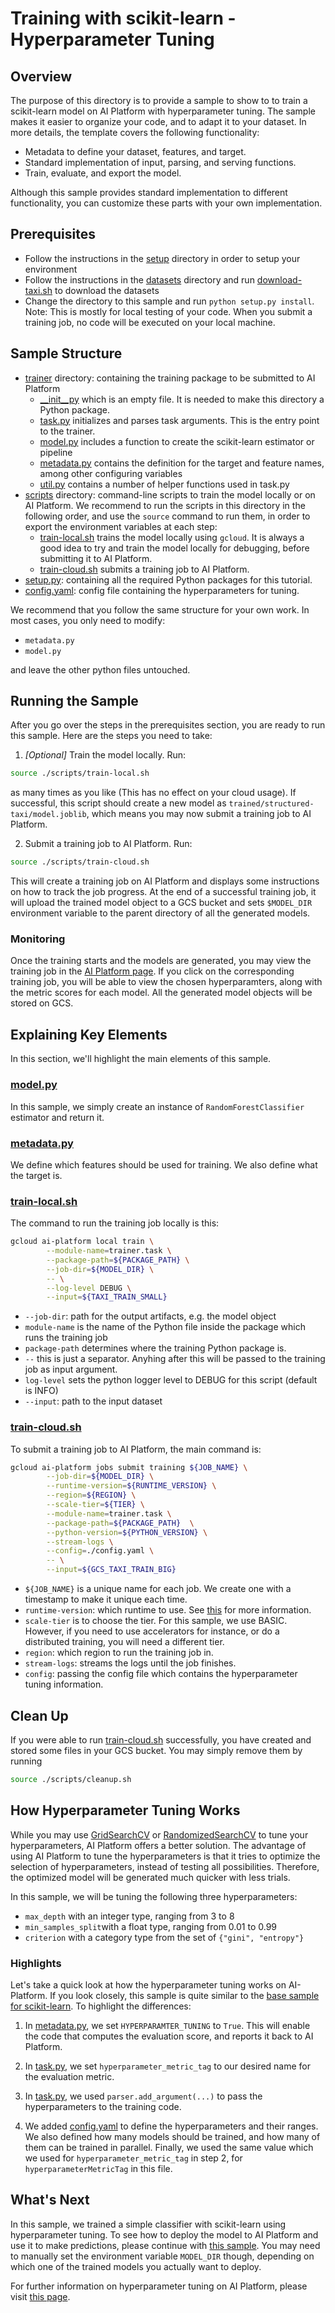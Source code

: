 # Training with scikit-learn - Hyperparameter Tuning

## Overview

The purpose of this directory is to provide a sample to show to to train a
scikit-learn model on AI Platform with hyperparameter tuning. The sample makes it
easier to organize your code, and to adapt it to your dataset. In more details,
the template covers the following functionality:

*   Metadata to define your dataset, features, and target.
*   Standard implementation of input, parsing, and serving functions.
*   Train, evaluate, and export the model.

Although this sample provides standard implementation to different
functionality, you can customize these parts with your own implementation.

## Prerequisites

* Follow the instructions in the [setup](../../../../setup) directory in order to setup your environment
* Follow the instructions in the [datasets](../../../../datasets) directory and 
run [download-taxi.sh](../../../../datasets/download-taxi.sh) to download the datasets
* Change the directory to this sample and run `python setup.py install`. Note: This 
is mostly for local testing of your code. When you submit a training job, no code will be
executed on your local machine. 

## Sample Structure

* [trainer](./trainer) directory: containing the training package to be submitted to AI Platform
  * [__init__py](./trainer/__init__.py) which is an empty file. It is needed to make this directory a Python package.
  * [task.py](trainer/task.py) initializes and parses task arguments. This is the entry point to the trainer.
  * [model.py](trainer/model.py) includes a function to create the scikit-learn estimator or pipeline
  * [metadata.py](trainer/metadata.py) contains the definition for the target and feature names, among other configuring variables 
  * [util.py](trainer/util.py) contains a number of helper functions used in task.py
* [scripts](./scripts) directory: command-line scripts to train the model locally or on AI Platform.
  We recommend to run the scripts in this directory in the following order, and use
  the `source` command to run them, in order to export the environment variables at each step:
  * [train-local.sh](./scripts/train-local.sh) trains the model locally using `gcloud`. It is always a
  good idea to try and train the model locally for debugging, before submitting it to AI Platform.
  * [train-cloud.sh](./scripts/train-cloud.sh) submits a training job to AI Platform.
* [setup.py](./setup.py): containing all the required Python packages for this tutorial.
* [config.yaml](./config.yaml): config file containing the hyperparameters for tuning.


We recommend that you follow the same structure for your own work. In most cases, you only need to 
modify:

 - `metadata.py`
 - `model.py`
 
 and leave the other python files untouched.

## Running the Sample

After you go over the steps in the prerequisites section, you are ready to run this sample.
Here are the steps you need to take:

1. _[Optional]_ Train the model locally. Run:
 
```bash
source ./scripts/train-local.sh
``` 

as many times as you like (This has no effect on your cloud usage). If successful, this script should
create a new model as `trained/structured-taxi/model.joblib`, which means you may now submit a
training job to AI Platform.

2. Submit a training job to AI Platform. Run: 

```bash
source ./scripts/train-cloud.sh
``` 
This will create a training job on AI Platform and displays some instructions on how to track the job progress.
At the end of a successful training job, it will upload the trained model object to a GCS
bucket and sets `$MODEL_DIR` environment variable to the parent directory of all the generated models.

### Monitoring
Once the training starts and the models are generated, you may view the training job in
the [AI Platform page](https://pantheon.corp.google.com/mlengine/jobs). If you click on the 
corresponding training job, you will be able to view the chosen hyperparamters, along with the
metric scores for each model. All the generated model objects will be stored on GCS. 

## Explaining Key Elements

In this section, we'll highlight the main elements of this sample.

### [model.py](trainer/model.py)

In this sample, we simply create an instance of `RandomForestClassifier` estimator and return it.

### [metadata.py](trainer/metadata.py)

We define which features should be used for training. We also define what the target is.

### [train-local.sh](./scripts/train-local.sh)

The command to run the training job locally is this:

```bash
gcloud ai-platform local train \
        --module-name=trainer.task \
        --package-path=${PACKAGE_PATH} \
        --job-dir=${MODEL_DIR} \
        -- \
        --log-level DEBUG \
        --input=${TAXI_TRAIN_SMALL}
```

* `--job-dir`: path for the output artifacts, e.g. the model object
* `module-name` is the name of the Python file inside the package which runs the training job
* `package-path` determines where the training Python package is.
* `--` this is just a separator. Anyhing after this will be passed to the training job as input argument.
* `log-level` sets the python logger level to DEBUG for this script (default is INFO)
* `--input`: path to the input dataset


### [train-cloud.sh](./scripts/train-cloud.sh)

To submit a training job to AI Platform, the main command is:

```bash
gcloud ai-platform jobs submit training ${JOB_NAME} \
        --job-dir=${MODEL_DIR} \
        --runtime-version=${RUNTIME_VERSION} \
        --region=${REGION} \
        --scale-tier=${TIER} \
        --module-name=trainer.task \
        --package-path=${PACKAGE_PATH}  \
        --python-version=${PYTHON_VERSION} \
        --stream-logs \
        --config=./config.yaml \
        -- \
        --input=${GCS_TAXI_TRAIN_BIG}
```

* `${JOB_NAME}` is a unique name for each job. We create one with a timestamp to make it unique each time.
* `runtime-version`: which runtime to use. See [this](https://cloud.google.com/ml-engine/docs/tensorflow/runtime-version-list) for more information.
* `scale-tier` is to choose the tier. For this sample, we use BASIC. However, if you need
to use accelerators for instance, or do a distributed training, you will need a different tier.
* `region`: which region to run the training job in.
* `stream-logs`: streams the logs until the job finishes.
* `config`: passing the config file which contains the hyperparameter tuning information.

## Clean Up
If you were able to run [train-cloud.sh](./scripts/train-cloud.sh) successfully, you have
created and stored some files in your GCS bucket. You may simply remove them by running

```bash
source ./scripts/cleanup.sh
```

## How Hyperparameter Tuning Works

While you may use [GridSearchCV](https://scikit-learn.org/stable/modules/generated/sklearn.model_selection.GridSearchCV.html#sklearn.model_selection.GridSearchCV) or
[RandomizedSearchCV](https://scikit-learn.org/stable/modules/generated/sklearn.model_selection.RandomizedSearchCV.html#sklearn.model_selection.RandomizedSearchCV) to tune your hyperparameters, AI Platform offers a better solution.
The advantage of using AI Platform to tune the hyperparameters is that it tries to optimize the selection
of hyperparameters, instead of testing all possibilities. 
Therefore, the optimized model will be generated much quicker with less trials.

In this sample, we will be tuning the following three hyperparameters:

* `max_depth` with an integer type, ranging from 3 to 8
* `min_samples_split`with a float type, ranging from 0.01 to 0.99
* `criterion` with a category type from the set of `{"gini", "entropy"}`


### Highlights

Let's take a quick look at how the hyperparameter tuning works on AI-Platform. 
If you look closely, this sample is quite similar to the [base sample for scikit-learn](../base).
To highlight the differences:

1. In [metadata.py](trainer/metadata.py), we set `HYPERPARAMTER_TUNING` to `True`.
This will enable the code that computes the evaluation score, and reports it back to AI Platform.

2. In [task.py](trainer/task.py), we set `hyperparameter_metric_tag` to our desired name for the evaluation metric.

3. In [task.py](trainer/task.py), we used `parser.add_argument(...)` to pass the hyperparameters to the training code.

4. We added [config.yaml](./config.yaml) to define the hyperparameters and their ranges.
We also defined how many models should be trained, and how many of them can be trained in parallel.
Finally, we used the same value which we used for `hyperparameter_metric_tag`
in step 2, for `hyperparameterMetricTag` in this file.

## What's Next

In this sample, we trained a simple classifier with scikit-learn using hyperparameter tuning.
To see how to deploy the model to AI Platform and use it to make predictions,
please continue with [this sample](../../../../prediction/sklearn/structured/base).
You may need to manually set the environment variable `MODEL_DIR` though, depending on 
which one of the trained models you actually want to deploy.

For further information on hyperparameter tuning on AI Platform, please visit [this page](https://cloud.google.com/ml-engine/docs/using-hyperparameter-tuning).
